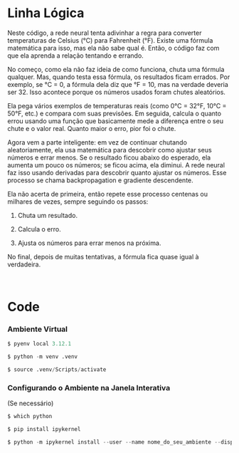 # Linha Lógica
Neste código, a rede neural tenta adivinhar a regra para converter temperaturas de Celsius (°C) para Fahrenheit (°F). Existe uma fórmula matemática para isso, mas ela não sabe qual é. Então, o código faz com que ela aprenda a relação tentando e errando.

No começo, como ela não faz ideia de como funciona, chuta uma fórmula qualquer. Mas, quando testa essa fórmula, os resultados ficam errados. Por exemplo, se °C = 0, a fórmula dela diz que °F = 10, mas na verdade deveria ser 32. Isso acontece porque os números usados foram chutes aleatórios.

Ela pega vários exemplos de temperaturas reais (como 0°C = 32°F, 10°C = 50°F, etc.) e compara com suas previsões. Em seguida, calcula o quanto errou usando uma função que basicamente mede a diferença entre o seu chute e o valor real. Quanto maior o erro, pior foi o chute.

Agora vem a parte inteligente: em vez de continuar chutando aleatoriamente, ela usa matemática para descobrir como ajustar seus números e errar menos. Se o resultado ficou abaixo do esperado, ela aumenta um pouco os números; se ficou acima, ela diminui. A rede neural faz isso usando derivadas para descobrir quanto ajustar os números. Esse processo se chama backpropagation e gradiente descendente.

Ela não acerta de primeira, então repete esse processo centenas ou milhares de vezes, sempre seguindo os passos:

1. Chuta um resultado.

2. Calcula o erro.

3. Ajusta os números para errar menos na próxima.

No final, depois de muitas tentativas, a fórmula fica quase igual à verdadeira.

<br>

# Code

### Ambiente Virtual
```py
$ pyenv local 3.12.1
```
```py
$ python -m venv .venv
```
```py
$ source .venv/Scripts/activate
```

### Configurando o Ambiente na Janela Interativa
(Se necessário)

```py
$ which python
```
```py
$ pip install ipykernel
```
```py
$ python -m ipykernel install --user --name nome_do_seu_ambiente --display-name "Python (Ambiente)"
```
